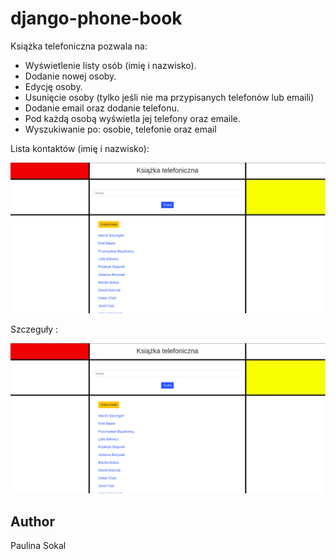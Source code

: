 # django-phone-book
Książka telefoniczna pozwala na:
* Wyświetlenie listy osób (imię i nazwisko).
* Dodanie nowej osoby.
* Edycję osoby.
* Usunięcie osoby (tylko jeśli nie ma przypisanych telefonów lub emaili)
* Dodanie email oraz dodanie telefonu.
* Pod każdą osobą wyświetla jej telefony oraz emaile.
* Wyszukiwanie po: osobie, telefonie oraz email

 
 Lista kontaktów (imię i nazwisko):
 
 ![](./phone_book_app/static/images/Screenshot1.png)
 
 
 Szczeguły :
 
 ![](./phone_book_app/static/images/Screenshot1.png)


## Author
Paulina Sokal

